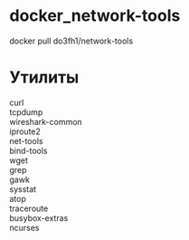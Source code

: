 # docker_network-tools
docker pull do3fh1/network-tools
# Утилиты
curl \
tcpdump \
wireshark-common \
iproute2 \
net-tools \
bind-tools \
wget \
grep \
gawk \
sysstat \
atop \
traceroute \
busybox-extras \
ncurses
